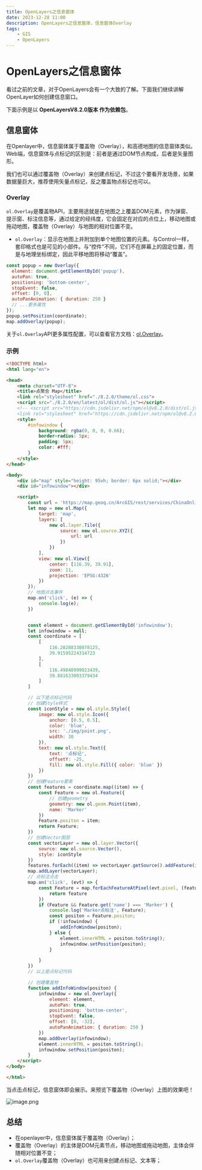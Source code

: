 ```yaml
---
title: OpenLayers之信息窗体
date: 2023-12-28 11:00
description: OpenLayers之信息窗体，信息窗体Overlay
tags: 
    - GIS
    - OpenLayers
---
```

# OpenLayers之信息窗体

看过之前的文章，对于OpenLayers会有一个大致的了解。下面我们继续讲解 OpenLayer如何创建信息窗口。

下面示例是以 **OpenLayersV8.2.0版本 作为依赖包**。

## 信息窗体

在Openlayer中，信息窗体属于覆盖物（Overlay），和高德地图的信息窗体类似。Web端，信息窗体与点标记的区别是：前者是通过DOM节点构成，后者是矢量图形。

我们也可以通过覆盖物（Overlay）来创建点标记，不过这个要看开发场景，如果数据量巨大，推荐使用矢量点标记，反之覆盖物点标记也可以。

### Overlay

`ol.Overlay`是覆盖物API，主要用途就是在地图之上覆盖DOM元素，作为弹窗、提示窗、标注信息等，通过给定的经纬度，它会固定在对应的点位上，移动地图或拖动地图，覆盖物（Overlay）与地图的相对位置不变。

- `ol.Overlay`：显示在地图上并附加到单个地图位置的元素。与Control一样，套印格式也是可见的小部件。与“控件”不同，它们不在屏幕上的固定位置，而是与地理坐标绑定，因此平移地图将移动“覆盖”。

```javascript
const popup = new Overlay({
  element: document.getElementById('popup'),
  autoPan: true,
  positioning: 'bottom-center',
  stopEvent: false,
  offset: [0, 0],
  autoPanAnimation: { duration: 250 }
  // ...更多属性
});
popup.setPosition(coordinate);
map.addOverlay(popup);
```
关于`ol.Overlay`API更多属性配置，可以查看官方文档：[ol.Overlay](https://openlayers.org/en/v8.2.0/apidoc/module-ol_Overlay-Overlay.html)。

### 示例
```html
<!DOCTYPE html>
<html lang="en">

<head>
    <meta charset="UTF-8">
    <title>点聚合 Map</title>
    <link rel="stylesheet" href="./8.2.0/theme/ol.css">
    <script src="./8.2.0/en/latest/ol/dist/ol.js"></script>
    <!-- <script src="https://cdn.jsdelivr.net/npm/ol@v8.2.0/dist/ol.js"></script>
    <link rel="stylesheet" href="https://cdn.jsdelivr.net/npm/ol@v8.2.0/ol.css"> -->
    <style>
        #infowindow {
            background: rgba(0, 0, 0, 0.66);
            border-radius: 5px;
            padding: 5px;
            color: #fff;
        }
    </style>
</head>

<body>
    <div id="map" style="height: 95vh; border: 6px solid;"></div>
    <div id="infowindow"></div>

    <script>
        const url = 'https://map.geoq.cn/ArcGIS/rest/services/ChinaOnlineCommunity/MapServer/tile/{z}/{y}/{x}'
        let map = new ol.Map({
            target: 'map',
            layers: [
                new ol.layer.Tile({
                    source: new ol.source.XYZ({
                        url: url
                    })
                })
            ],
            view: new ol.View({
                center: [116.39, 39.91],
                zoom: 11,
                projection: 'EPSG:4326'
            })
        });
        // 地图点击事件
        map.on('click', (e) => {
            console.log(e);
        })


        const element = document.getElementById('infowindow');
        let infowindow = null;
        const coordinate = [
            [
                116.28288330078125,
                39.91595224314723
            ],
            [
                116.49848999023439,
                39.881633003379434
            ]
        ]

        // 以下是点标记代码
        // 创建Style样式
        const iconStyle = new ol.style.Style({
            image: new ol.style.Icon({
                anchor: [0.5, 0.5],
                color: 'blue',
                src: './img/point.png',
                width: 30
            }),
            text: new ol.style.Text({
                text: '点标记',
                offsetY: -25,
                fill: new ol.style.Fill({ color: 'blue' })
            })
        })
        // 创建Feature要素
        const features = coordinate.map((item) => {
            const Feature = new ol.Feature({
                // 创建geometry
                geometry: new ol.geom.Point(item),
                name: 'Marker'
            })
            Feature.positon = item;
            return Feature;
        })
        // 创建Vector图层
        const vectorLayer = new ol.layer.Vector({
            source: new ol.source.Vector(),
            style: iconStyle
        })
        features.forEach((item) => vectorLayer.getSource().addFeature(item))
        map.addLayer(vectorLayer);
        // 点标注点击
        map.on('click', (evt) => {
            const Feature = map.forEachFeatureAtPixel(evt.pixel, (feature) => {
                return feature
            })
            if (Feature && Feature.get('name') === 'Marker') {
                console.log('Marker点标注', Feature);
                const positon = Feature.positon;
                if (!infowindow) {
                    addInfoWindow(positon);
                } else {
                    element.innerHTML = positon.toString();
                    infowindow.setPosition(positon);
                }

            }
        })
        // 以上是点标记代码

        // 创建覆盖物
        function addInfoWindow(positon) {
            infowindow = new ol.Overlay({
                element: element,
                autoPan: true,
                positioning: 'bottom-center',
                stopEvent: false,
                offset: [0, -32],
                autoPanAnimation: { duration: 250 }
            })
            map.addOverlay(infowindow);
            element.innerHTML = positon.toString();
            infowindow.setPosition(positon);
        }
    </script>
</body>

</html>
```
当点击点标记，信息窗体即会展示。来预览下覆盖物（Overlay）上图的效果吧！

![image.png](/gis/231229/img01.png)

## 总结

- 在openlayer中，信息窗体属于覆盖物（Overlay）；
- 覆盖物（Overlay）的主体是DOM元素节点，移动地图或拖动地图，主体会伴随相对位置不变；
- `ol.Overlay`覆盖物（Overlay）也可用来创建点标记、文本等；
